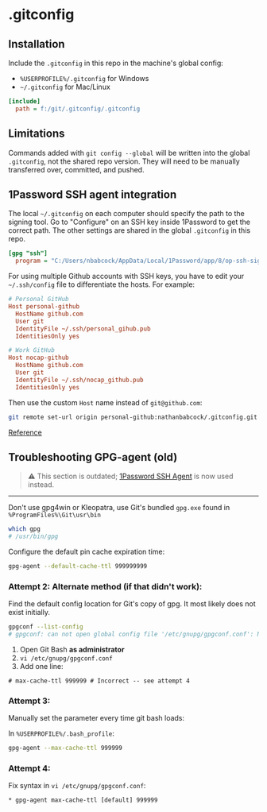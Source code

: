 # .gitconfig

## Installation

Include the `.gitconfig` in this repo in the machine's global config:

- `%USERPROFILE%/.gitconfig` for Windows
- `~/.gitconfig` for Mac/Linux

```ini
[include]
  path = f:/git/.gitconfig/.gitconfig
```

## Limitations

Commands added with `git config --global` will be written into the global `.gitconfig`, not the shared repo version. They will need to be manually transferred over, committed, and pushed.

## 1Password SSH agent integration

The local `~/.gitconfig` on each computer should specify the path to the
  signing tool. Go to "Configure" on an SSH key inside 1Password to get the
  correct path. The other settings are shared in the global `.gitconfig` in this repo.

```ini
[gpg "ssh"]
  program = "C:/Users/nbabcock/AppData/Local/1Password/app/8/op-ssh-sign.exe"
```

For using multiple Github accounts with SSH keys, you have to edit your
`~/.ssh/config` file to differentiate the hosts. For example:

```ini
# Personal GitHub
Host personal-github
  HostName github.com
  User git
  IdentityFile ~/.ssh/personal_gihub.pub
  IdentitiesOnly yes

# Work GitHub
Host nocap-github
  HostName github.com
  User git
  IdentityFile ~/.ssh/nocap_github.pub
  IdentitiesOnly yes
```

Then use the custom `Host` name instead of `git@github.com`:

```bash
git remote set-url origin personal-github:nathanbabcock/.gitconfig.git
```

[Reference](https://developer.1password.com/docs/ssh/agent/advanced/#use-multiple-github-accounts)

## Troubleshooting GPG-agent (old)

> ⚠ This section is outdated; [1Password SSH Agent](https://developer.1password.com/docs/ssh/get-started/) is now used instead.

---

Don't use gpg4win or Kleopatra, use Git's bundled `gpg.exe` found in `%ProgramFiles%\Git\usr\bin`

```sh
which gpg
# /usr/bin/gpg
```

Configure the default pin cache expiration time:

```sh
gpg-agent --default-cache-ttl 999999999
```

### Attempt 2: Alternate method (if that didn't work):

Find the default config location for Git's copy of gpg. It most likely does not exist initially.

```sh
gpgconf --list-config
# gpgconf: can not open global config file '/etc/gnupg/gpgconf.conf': No such file or directory
```

1. Open Git Bash **as administrator**
2. `vi /etc/gnupg/gpgconf.conf`
3. Add one line:

```properties
# max-cache-ttl 999999 # Incorrect -- see attempt 4
```

### Attempt 3:

Manually set the parameter every time git bash loads:

In `%USERPROFILE%/.bash_profile`:

```sh
gpg-agent --max-cache-ttl 999999
```

### Attempt 4:

Fix syntax in `vi /etc/gnupg/gpgconf.conf`:

```properties
* gpg-agent max-cache-ttl [default] 999999
```
